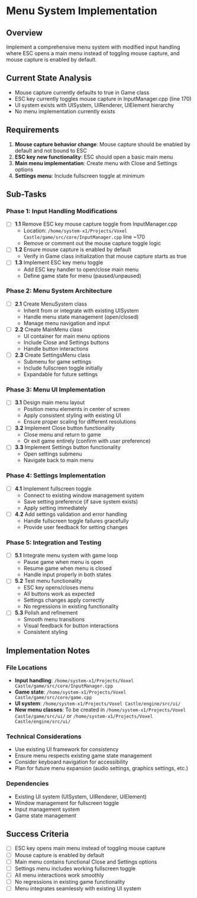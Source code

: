 # Menu System Implementation

## Overview
Implement a comprehensive menu system with modified input handling where ESC opens a main menu instead of toggling mouse capture, and mouse capture is enabled by default.

## Current State Analysis
- Mouse capture currently defaults to true in Game class
- ESC key currently toggles mouse capture in InputManager.cpp (line 170)
- UI system exists with UISystem, UIRenderer, UIElement hierarchy
- No menu implementation currently exists

## Requirements
1. **Mouse capture behavior change**: Mouse capture should be enabled by default and not bound to ESC
2. **ESC key new functionality**: ESC should open a basic main menu
3. **Main menu implementation**: Create menu with Close and Settings options
4. **Settings menu**: Include fullscreen toggle at minimum

## Sub-Tasks

### Phase 1: Input Handling Modifications
- [ ] **1.1** Remove ESC key mouse capture toggle from InputManager.cpp
  - Location: `/home/system-x1/Projects/Voxel Castle/game/src/core/InputManager.cpp` line ~170
  - Remove or comment out the mouse capture toggle logic
- [ ] **1.2** Ensure mouse capture is enabled by default
  - Verify in Game class initialization that mouse capture starts as true
- [ ] **1.3** Implement ESC key menu toggle
  - Add ESC key handler to open/close main menu
  - Define game state for menu (paused/unpaused)

### Phase 2: Menu System Architecture
- [ ] **2.1** Create MenuSystem class
  - Inherit from or integrate with existing UISystem
  - Handle menu state management (open/closed)
  - Manage menu navigation and input
- [ ] **2.2** Create MainMenu class
  - UI container for main menu options
  - Include Close and Settings buttons
  - Handle button interactions
- [ ] **2.3** Create SettingsMenu class
  - Submenu for game settings
  - Include fullscreen toggle initially
  - Expandable for future settings

### Phase 3: Menu UI Implementation
- [ ] **3.1** Design main menu layout
  - Position menu elements in center of screen
  - Apply consistent styling with existing UI
  - Ensure proper scaling for different resolutions
- [ ] **3.2** Implement Close button functionality
  - Close menu and return to game
  - Or exit game entirely (confirm with user preference)
- [ ] **3.3** Implement Settings button functionality
  - Open settings submenu
  - Navigate back to main menu

### Phase 4: Settings Implementation
- [ ] **4.1** Implement fullscreen toggle
  - Connect to existing window management system
  - Save setting preference (if save system exists)
  - Apply setting immediately
- [ ] **4.2** Add settings validation and error handling
  - Handle fullscreen toggle failures gracefully
  - Provide user feedback for setting changes

### Phase 5: Integration and Testing
- [ ] **5.1** Integrate menu system with game loop
  - Pause game when menu is open
  - Resume game when menu is closed
  - Handle input properly in both states
- [ ] **5.2** Test menu functionality
  - ESC key opens/closes menu
  - All buttons work as expected
  - Settings changes apply correctly
  - No regressions in existing functionality
- [ ] **5.3** Polish and refinement
  - Smooth menu transitions
  - Visual feedback for button interactions
  - Consistent styling

## Implementation Notes

### File Locations
- **Input handling**: `/home/system-x1/Projects/Voxel Castle/game/src/core/InputManager.cpp`
- **Game state**: `/home/system-x1/Projects/Voxel Castle/game/src/core/game.cpp`
- **UI system**: `/home/system-x1/Projects/Voxel Castle/engine/src/ui/`
- **New menu classes**: To be created in `/home/system-x1/Projects/Voxel Castle/game/src/ui/` or `/home/system-x1/Projects/Voxel Castle/engine/src/ui/`

### Technical Considerations
- Use existing UI framework for consistency
- Ensure menu respects existing game state management
- Consider keyboard navigation for accessibility
- Plan for future menu expansion (audio settings, graphics settings, etc.)

### Dependencies
- Existing UI system (UISystem, UIRenderer, UIElement)
- Window management for fullscreen toggle
- Input management system
- Game state management

## Success Criteria
- [ ] ESC key opens main menu instead of toggling mouse capture
- [ ] Mouse capture is enabled by default
- [ ] Main menu contains functional Close and Settings options
- [ ] Settings menu includes working fullscreen toggle
- [ ] All menu interactions work smoothly
- [ ] No regressions in existing game functionality
- [ ] Menu integrates seamlessly with existing UI system
